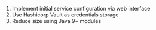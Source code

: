 1. Implement initial service configuration via web interface
2. Use Hashicorp Vault as credentials storage
3. Reduce size using Java 9+ modules